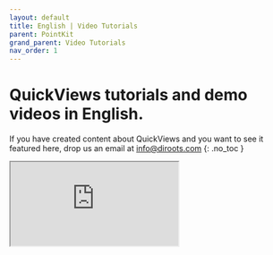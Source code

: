 ```yaml
---
layout: default
title: English | Video Tutorials
parent: PointKit
grand_parent: Video Tutorials
nav_order: 1
---
```


# QuickViews tutorials and demo videos in English.
If you have created content about QuickViews and you want to see it featured here, drop us an email at info@diroots.com
{: .no_toc }

 <div class="di-iframe-container">
  <iframe
  title="#DiRootsOne | Create Revit Callouts, Elevations, and Sections with QuickViews"
  class="di-responsive-iframe" 
  src="https://www.youtube.com/embed/S_fwwXjCOa8">
  </iframe>
</div>
